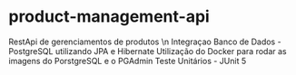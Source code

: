 # product-management-api
RestApi de gerenciamentos de produtos \n
Integraçao Banco de Dados - PostgreSQL utilizando JPA e Hibernate
Utilização do Docker para rodar as imagens do PorstgreSQL e o PGAdmin
Teste Unitários - JUnit 5
